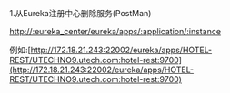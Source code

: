 1.从Eureka注册中心删除服务\(PostMan\)

[http://:eureka\_center/eureka/apps/:application/:instance](http://:eureka_center/eureka/apps/:application/:instance)

例如:[http://172.18.21.243:22002/eureka/apps/HOTEL-REST/UTECHNO9.utech.com:hotel-rest:9700](http://172.18.21.243:22002/eureka/apps/HOTEL-REST/UTECHNO9.utech.com:hotel-rest:9700)

